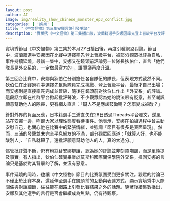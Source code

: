 ```yaml
---
layout: post
author: AI
image: img/reality_show_chinese_monster_ep3_conflict.jpg
categories: [ '娛樂' ]
title: "《中文怪物》第三集安娜言論引發爭議"  
description: "實境秀《中文怪物》第三集播出後，波蘭籍選手安娜因率先登上晉級平台及評論隊長狄伯仁，引發觀眾批評自私與嘲諷。他人雖有力挺，但爭議持續延燒，談論焦點已延伸至選手鏡頭前的互動與表達方式。"  "
---
```

實境秀節目《中文怪物》第三集於本月27日播出後，再度引發網路討論。節目中，波蘭籍選手安娜因在比賽中選擇率先登上晉級平台，被部分觀眾批評為自私，事件持續延燒。最新一集中，安娜又在鏡頭前評論另一位隊長狄伯仁，直言「他們隊長是外交系的，一定做最官方的」，讓爭議再度升溫。  

第三回合比賽中，安娜與狄伯仁分別擔任各自隊伍的隊長，但表現方式截然不同。狄伯仁在比賽過程中選擇先幫助隊員完成挑戰、登上晉級平台，最後才自己出場；而安娜則是直接率先完成並晉級，隨後在鏡頭前對狄伯仁作出「外交系」的評論。這段話立即在社群平台掀起批評聲浪，不少觀眾認為她的說法帶有貶意，甚至嘲諷願意幫助他人的隊長，更有網友直言：「幫人不是應該鼓勵嗎？怎麼變成被酸？」  

針對外界的負面反應，日本籍選手三浦直矢在28日透過Threads平台發文，逆風站在安娜一邊，呼籲大家以理性態度看待事件。他表示，安娜在拍攝過程中曾主動安慰自己，也關心他在比賽中的緊張情緒，並強調「節目有很多是表面呈現」。然而，三浦的發聲並未完全平息網友的不滿，部分觀眾回應道：「就算人好，也不能酸別人」、「自私就算了，還批評願意幫助他人的人，真的太過分。」  

儘管批評聲不斷，仍有粉絲替安娜辯護，認為她的評論並非刻意嘲諷，而是單純提及事實。有人指出，狄伯仁確實畢業於莫斯科國際關係學院外交系，推測安娜的言論只是基於對其背景的了解，並沒有惡意。  

事件延燒的同時，也讓《中文怪物》節目的比賽氛圍受到更多關注。觀眾的討論已不僅止於比賽本身，還延伸至選手在鏡頭前的互動與表達方式，顯示實境秀中人際關係與對話細節，往往能在網路上引發比賽結果之外的話題。隨著後續集數播出，安娜及其他選手的言行是否會繼續成為焦點，仍有待觀察。  